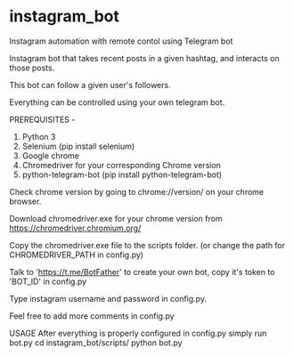 # instagram_bot
Instagram automation with remote contol using Telegram bot

Instagram bot that takes recent posts in a given hashtag, and interacts on those posts.

This bot can follow a given user's followers.

Everything can be controlled using your own telegram bot.


PREREQUISITES - 
1. Python 3
2. Selenium (pip install selenium)
3. Google chrome
4. Chromedriver for your corresponding Chrome version
5. python-telegram-bot (pip install python-telegram-bot)
	
Check chrome version by going to chrome://version/ on your chrome browser.

Download chromedriver.exe for your chrome version from https://chromedriver.chromium.org/

Copy the chromedriver.exe file to the scripts folder. (or change the path for CHROMEDRIVER_PATH in config.py)

Talk to 'https://t.me/BotFather' to create your own bot, copy it's token to 'BOT_ID' in config.py

Type instagram username and password in config.py.

Feel free to add more comments in config.py

USAGE 
After everything is properly configured in config.py simply run bot.py
	cd instagram_bot/scripts/
	python bot.py
